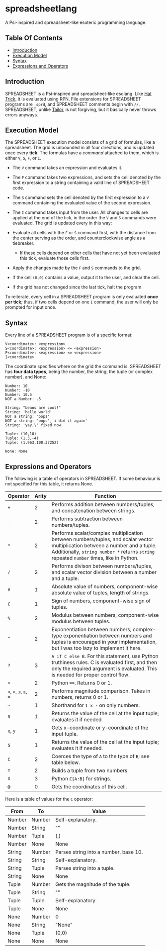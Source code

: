 # spreadsheetlang
A Psi-inspired and spreadsheet-like esoteric programming language.

## Table Of Contents

* [Introduction](https://github.com/wompking/spreadsheetlang/#introduction)
* [Execution Model](https://github.com/wompking/spreadsheetlang/#execution-model)
* [Syntax](https://github.com/wompking/spreadsheetlang/#syntax)
* [Expressions and Operators](https://github.com/wompking/spreadsheetlang/#expressions-and-operators)

## Introduction
SPREADSHEET is a Psi-inspired and spreadsheet-like esolang. Like [Hat Trick](https://github.com/wompking/tailorlang), it is evaluated using RPN. File extensions for SPREADSHEET programs are `.sprd`, and SPREADSHEET comments begin with `//`. SPREADSHEET, unlike [Tailor](https://github.com/wompking/tailorlang), is not forgiving, but it basically never throws errors anyways.

## Execution Model
The SPREADSHEET execution model consists of a grid of formulas, like a spreadsheet. The grid is unbounded in all four directions, and is updated once every **tick**.
The formulas have a *command* attached to them, which is either `V`, `S`, `F`, or `I`.
* The `V` command takes an expression and evaluates it. 
* The `F` command takes two expressions, and sets the cell denoted by the first expression to a string containing a valid line of SPREADSHEET code.
* The `S` command sets the cell denoted by the first expression to a `V` command containing the evaluated value of the second expression.
* The `I` command takes input from the user.
All changes to cells are applied at the end of the tick, in the order the `V` and `S` commands were evaluated.
The grid is updated every in this way:

* Evaluate all cells with the `F` or `S` command first, with the distance from the center serving as the order, and counterclockwise angle as a tiebreaker.
  * If these cells depend on other cells that have not yet been evaluated this tick, evaluate those cells first.
* Apply the changes made by the `F` and `S` commands to the grid.
* If the cell `(0,0)` contains a value, output it to the user, and clear the cell.
* If the grid has not changed since the last tick, halt the program.

To reiterate, every cell in a SPREADSHEET program is only evaluated **once per tick**; thus, if two cells depend on one `I` command, the user will only be prompted for input once.
## Syntax
Every line of a SPREADSHEET program is of a specific format:

```
V<coordinate>: <expression>
S<coordinate>: <expression> <= <expression>
F<coordinate>: <expression> <= <expression>
I<coordinate>
```
The coordinate specifies where on the grid the command is.
SPREADSHEET has **four data types**, being the number, the string, the tuple (or complex number), and None:
```
Number: 10
Number: -10
Number: 10.5
NOT a Number: .5

String: "beans are cool!"
String: 'hello world'
NOT a string: "oops'
NOT a string: 'oops', i did it again'
String: 'yay,\' fixed now'

Tuple: (10,10)
Tuple: (1.3,-4)
Tuple: (1.963,100.37252)

None: None
```

## Expressions and Operators

The following is a table of operators in SPREADSHEET. If some behaviour is not specified for this table, it returns None.

| Operator | Arity | Function |
|----------|-------|----------|
| `+` | 2 | Performs addition between numbers/tuples, and concatenation between strings. |
| `-` | 2 | Performs subtraction between numbers/tuples. |
| `*` | 2 | Performs scalar/complex multiplication between numbers/tuples, and scalar vector multiplication between a number and a tuple. Additionally, `string number *` returns `string` repeated `number` times, like in Python. |
| `/` | 2 | Performs divison between numbers/tuples, and scalar vector division between a number and a tuple. |
| `#` | 1 | Absolute value of numbers, component-wise absolute value of tuples, length of strings. |
| `£` | 1 | Sign of numbers, component-wise sign of tuples. |
| `%` | 2 | Modulus between numbers, component-wise modulus between tuples. |
| `^` | 2 | Exponentiation between numbers; complex-type exponentiation between numbers and tuples is encouraged in your implementation, but I was too lazy to implement it here. |
| `?` | 3 | `A if C else B`. For this statement, use Python truthiness rules. C is evaluated first, and then only the required argument is evaluated. This is needed for proper control flow. |
| `=` | 2 | Python `==`. Returns 0 or 1. |
| `<`, `>`, `≤`, `≥`, `=` | 2 | Performs magnitude comparison. Takes in numbers, returns 0 or 1. |
| `~` | 1 | Shorthand for `1 x -` on only numbers. |
| `$` | 1 | Returns the value of the cell at the input tuple; evaluates it if needed. |
| `x`, `y` | 1 | Gets x-coordinate or y-coordinate of the input tuple. |
| `$` | 1 | Returns the value of the cell at the input tuple; evaluates it if needed. |
| `C` | 2 | Coerces the type of `A` to the type of `B`; see table below. |
| `T` | 2 | Builds a tuple from two numbers. |
| `X` | 3 | Python `C[A:B]` for strings. |
| `@` | 0 | Gets the coordinates of this cell. |

Here is a table of values for the `C` operator:

| From | To | Value |
|----------|-------|----------|
| Number | Number | Self-explanatory. |
| Number | String | "<number>" |
| Number | Tuple | (<number>,<number>) |
| Number | None | None |
| String | Number | Parses string into a number, base 10. |
| String | String | Self-explanatory. |
| String | Tuple | Parses string into a tuple. |
| String | None | None |
| Tuple | Number | Gets the magnitude of the tuple. |
| Tuple | String | "<tuple>" |
| Tuple | Tuple | Self-explanatory. |
| Tuple | None | None |
| None | Number | 0 |
| None | String | "None" |
| None | Tuple | (0,0) |
| None | None | None |
